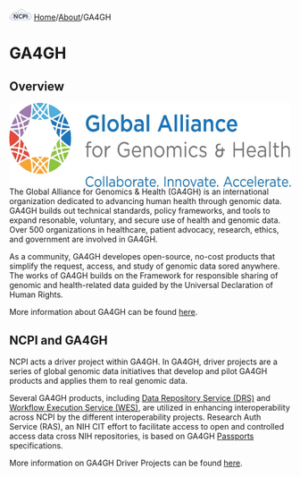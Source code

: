 
<img src="https://github.com/NIH-NCPI/.github/blob/main/profile/ncpi-logo-close-crop.png" width="40" alt="NCPI Logo"/> [Home](https://github.com/NIH-NCPI)/[About](README.md)/GA4GH

<h1> GA4GH </h1>

<h2> Overview </h2>

<img src="https://github.com/NIH-NCPI/About/blob/main/GA4GH-logo.jpg"
     align="right"
     alt="Global Alliance for Genomics & Health (GA4GH) Logo"
     width="530"
     height="150" />

The Global Alliance for Genomics & Health (GA4GH) is an international organization dedicated to advancing human health through genomic data. GA4GH builds out technical standards, policy frameworks, and tools to expand resonable, voluntary, and secure use of health and genomic data. Over 500 organizations in healthcare, patient advocacy, research, ethics, and government are involved in GA4GH. 
<br>

As a community, GA4GH developes open-source, no-cost products that simplify the request, access, and study of genomic data sored anywhere. The works of GA4GH builds on the Framework for responsible sharing of genomic and health-related data guided by the Universal Declaration of Human Rights. 


More information about GA4GH can be found [here](https://www.ga4gh.org). 

<h2> NCPI and GA4GH </h2>

NCPI acts a driver project within GA4GH. In GA4GH, driver projects are a series of global genomic data initiatives that develop and pilot GA4GH products and applies them to real genomic data. 

Several GA4GH products, including [Data Repository Service (DRS)](https://www.ga4gh.org/product/data-repository-service-drs/) and [Workflow Execution Service (WES)](https://www.ga4gh.org/product/workflow-execution-service-wes/), are utilized in enhancing interoperability across NCPI by the different interoperability projects. Research Auth Service (RAS), an NIH CIT effort to facilitate access to open and controlled access data cross NIH repositories, is based on GA4GH [Passports](https://www.ga4gh.org/product/ga4gh-passports/) specifications. 

More information on GA4GH Driver Projects can be found [here](https://www.ga4gh.org/our-community/driver-projects/).
